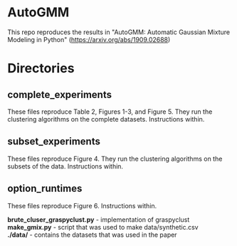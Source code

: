 # AutoGMM
This repo reproduces the results in "AutoGMM: Automatic Gaussian Mixture Modeling in Python" (https://arxiv.org/abs/1909.02688)



# Directories
## complete_experiments
These files reproduce Table 2, Figures 1-3, and Figure 5. They run the clustering algorithms on the complete datasets. Instructions within.

## subset_experiments
These files reproduce Figure 4. They run the clustering algorithms on the subsets of the data. Instructions within.

## option_runtimes

These files reproduce Figure 6. Instructions within.

**brute_cluser_graspyclust.py** - implementation of graspyclust \
**make_gmix.py** - script that was used to make data/synthetic.csv \
**./data/** - contains the datasets that was used in the paper